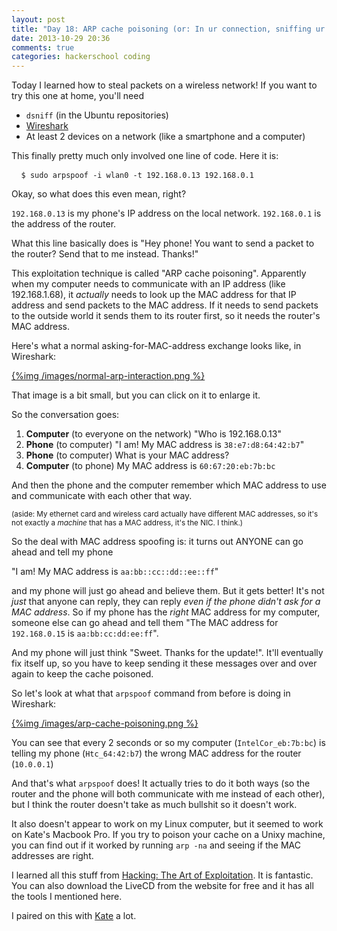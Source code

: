 ```yaml
---
layout: post
title: "Day 18: ARP cache poisoning (or: In ur connection, sniffing ur packets)"
date: 2013-10-29 20:36
comments: true
categories: hackerschool coding
---
```


Today I learned how to steal packets on a wireless network! If you want to try
this one at home, you'll need

* `dsniff` (in the Ubuntu repositories)
* [Wireshark](http://wireshark.org)
* At least 2 devices on a network (like a smartphone and a computer)

This finally pretty much only involved one line of code. Here it is:

<pre> <code> $ sudo arpspoof -i wlan0 -t 192.168.0.13 192.168.0.1 </code></pre>

Okay, so what does this even mean, right?

`192.168.0.13` is my phone's IP address on the local network.
`192.168.0.1` is the address of the router.

What this line basically does is "Hey phone! You want to send a packet to the
router? Send that to me instead. Thanks!"

This exploitation technique is called "ARP cache poisoning". Apparently when
my computer needs to communicate with an IP address (like 192.168.1.68), it
*actually* needs to look up the MAC address for that IP address and send
packets to the MAC address. If it needs to send packets to the outside world
it sends them to its router first, so it needs the router's MAC address.

Here's what a normal asking-for-MAC-address exchange looks like, in Wireshark:

[{%img /images/normal-arp-interaction.png %}](/images/normal-arp-interaction.png)

That image is a bit small, but you can click on it to enlarge it.

So the conversation goes:

1. **Computer** (to everyone on the network) "Who is 192.168.0.13"
2. **Phone** (to computer) "I am! My MAC address is `38:e7:d8:64:42:b7`"
3. **Phone** (to computer) What is your MAC address?
4. **Computer** (to phone) My MAC address is `60:67:20:eb:7b:bc`

And then the phone and the computer remember which MAC address to use and
communicate with each other that way.

<small>(aside: My ethernet card and wireless card actually have different MAC
addresses, so it's not exactly a *machine* that has a MAC address, it's the
NIC. I think.)</small>

So the deal with MAC address spoofing is: it turns out ANYONE can go ahead and tell my phone

"I am! My MAC address is `aa:bb::cc::dd::ee::ff`"

and my phone will just go ahead and believe them. But it gets better! It's not
*just* that anyone can reply, they can reply *even if the phone didn't ask for
a MAC address*. So if my phone has the *right* MAC address for my computer,
someone else can go ahead and tell them "The MAC address for `192.168.0.15` is
`aa:bb:cc:dd:ee:ff`". 

And my phone will just think "Sweet. Thanks for the update!". It'll eventually
fix itself up, so you have to keep sending it these messages over and over
again to keep the cache poisoned.

So let's look at what that `arpspoof` command from before is doing in
Wireshark:

[{%img /images/arp-cache-poisoning.png %}](/images/arp-cache-poisoning.png)

You can see that every 2 seconds or so my computer (`IntelCor_eb:7b:bc`) is
telling my phone (`Htc_64:42:b7`) the wrong MAC address for the router
(`10.0.0.1`)

And that's what `arpspoof` does! It actually tries to do it both ways (so the
router and the phone will both communicate with me instead of each other), but
I think the router doesn't take as much bullshit so it doesn't work.

It also doesn't appear to work on my Linux computer, but it seemed to work on
Kate's Macbook Pro. If you try to poison your cache on a Unixy machine, you
can find out if it worked by running `arp -na` and seeing if the MAC addresses
are right.

I learned all this stuff from [Hacking: The Art of Exploitation](http://nostarch.com/hacking2.htm). 
It is fantastic. You can also download the LiveCD from the website for free
and it has all the tools I mentioned here.

I paired on this with [Kate](https://kate.io/) a lot.
